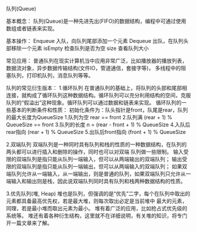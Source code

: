 
队列(Queue)

基本概念：
队列(Queue)是一种先进先出(FIFO)的数据结构，编程中可通过使用数组或者链表来实现。

基本操作：
Enqueue		入队，向队列尾部添加一个元素
Dequeue		出队，在队列头部移除一个元素
isEmpty		检查队列是否为空
size		查看队列大小

常见应用：
普通队列在现实计算机当中应用非常广泛，比如播放器的播放列表，数据流对象，异步数据传输结构(文件IO，管道通信，套接字等)，
多线程中的阻塞队列，打印机队列，消息队列等等。

队列的常见衍生版本：
1.循环队列
在普通队列的基础上，将队列的头部和尾部相连接，就构成了循环队列这种数据结构。循环队列可以充分利用结构的空间，克服
队列的“假溢出”这种现象。循环队列可以通过数据和链表来实现。
	循环队列的一些基本的判断条件和性质：
		初始化条件为：队头指针是front，队尾是rear，队列的最大长度为QueueSize
		1.队列为空			rear == front
		2.队列满			(rear + 1) % QueueSize == front
		3.队列的长度		n = (rear - front + 1) % QueueSize
		4.入队后rear指向	(rear + 1) % QueueSize
		5.出队后front指向	(front + 1) % QueueSize

2.双端队列
双端队列是一种同时具有队列和栈的性质的一种数据结构，在队列的两头都可以进行插入和删除的操作，同时也可以对双端
队列做一些限制。
输入受限的双端队列是指只能从队列一端输入，但可以从两端输出的双端队列；
输出受限的双端队列是指只能从队列一端输出，但可以从两端输入的双端队列；
如果双端队列允许从一端输入，从一端输出，则是普通的队列，如果双端队列只允许从一端输入和输出则是栈，因此说双端队列同时具有队列和栈两种数据结构的性质。

3.优先队列(堆, Heap)
堆也是队列，但强调的是“优先”二字，每个在队列中取出的元素都具备最高优先权，若是最大堆，则每次取出必定是当前堆中
最大的元素，同理，若是最小堆而取出元素为最小。
堆有着广泛的应用，比如抢占式优先级的系统等。
堆还有着各种衍生结构，这里就不在详细说明，有关堆的知识，将专门开一篇文章来了解。